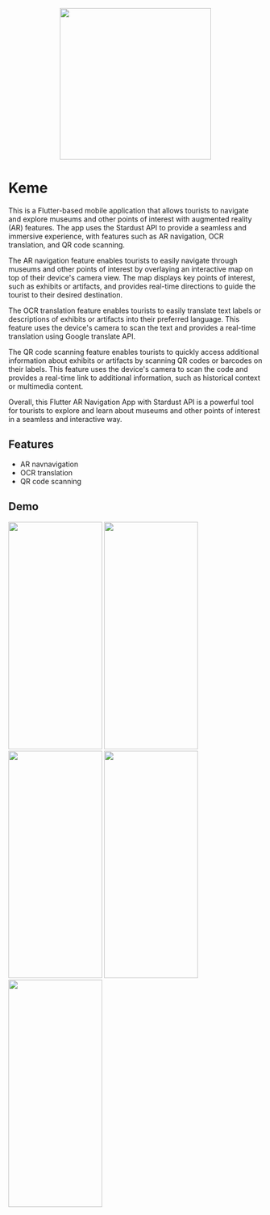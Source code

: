 <p align="center">
  <img width="300" height="300" src="https://user-images.githubusercontent.com/46269045/220999616-ebf8d82c-18cf-4970-9871-012124e1fdf3.png">
</p>

# Keme

This is a Flutter-based mobile application that allows tourists to navigate and explore museums and other points of interest with augmented reality (AR) features. The app uses the Stardust API to provide a seamless and immersive experience, with features such as AR navigation, OCR translation, and QR code scanning.

The AR navigation feature enables tourists to easily navigate through museums and other points of interest by overlaying an interactive map on top of their device's camera view. The map displays key points of interest, such as exhibits or artifacts, and provides real-time directions to guide the tourist to their desired destination.

The OCR translation feature enables tourists to easily translate text labels or descriptions of exhibits or artifacts into their preferred language. This feature uses the device's camera to scan the text and provides a real-time translation using Google translate API.

The QR code scanning feature enables tourists to quickly access additional information about exhibits or artifacts by scanning QR codes or barcodes on their labels. This feature uses the device's camera to scan the code and provides a real-time link to additional information, such as historical context or multimedia content.

Overall, this Flutter AR Navigation App with Stardust API is a powerful tool for tourists to explore and learn about museums and other points of interest in a seamless and interactive way.


## Features

- AR navnavigation 
- OCR translation
- QR code scanning


## Demo
<img width="186" height="450" src="https://user-images.githubusercontent.com/46269045/221010337-c139f9ba-3cbf-4b90-89a5-18b998d2aae0.gif"> <img width="186" height="450" src="https://user-images.githubusercontent.com/46269045/221010379-d4a32f46-7aad-4836-a228-6d48be064b41.gif"> <img width="186" height="450" src="https://user-images.githubusercontent.com/46269045/221010269-7b321b95-96d4-461e-acdc-6b8b7d89cb72.gif"> <img width="186" height="450" src="https://user-images.githubusercontent.com/46269045/221012014-1d3f4ced-15bb-44c8-a2b0-70ce2bed6ce5.gif"> <img width="186" height="450" src="https://user-images.githubusercontent.com/46269045/221010306-4f6162eb-6239-4988-a500-efb3eb041281.gif">





